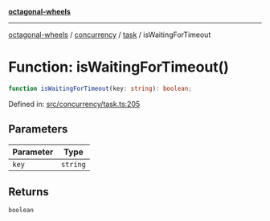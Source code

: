 [**octagonal-wheels**](../../../README.md)

***

[octagonal-wheels](../../../modules.md) / [concurrency](../../README.md) / [task](../README.md) / isWaitingForTimeout

# Function: isWaitingForTimeout()

```ts
function isWaitingForTimeout(key: string): boolean;
```

Defined in: [src/concurrency/task.ts:205](https://github.com/vrtmrz/octagonal-wheels/blob/main/src/concurrency/task.ts#L205)

## Parameters

| Parameter | Type |
| ------ | ------ |
| `key` | `string` |

## Returns

`boolean`
